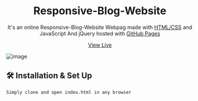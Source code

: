 <h1 align="center">
  Responsive-Blog-Website
</h1>
<p align="center">
  It's an online Responsive-Blog-Website Webpag made with <a href="https://www.geeksforgeeks.org/web-technology/html-css/" target="_blank">HTML/CSS</a> and JavaScript And jQuery hosted with <a href="https://www.github.com/" target="_blank">GitHub Pages</a>
</p>
<p align="center">
  <a href="https://asim1909.github.io/Responsive-Blog-Website/" target="_blank">View Live</a>
</p>

![image](https://user-images.githubusercontent.com/118390636/230763335-f4c41cf5-e761-4849-9620-03f072e67f45.png)


## 🛠 Installation & Set Up

```
Simply clone and open index.html in any browser
```
